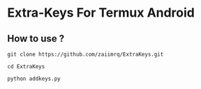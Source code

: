 # Extra-Keys For Termux Android

## How to use ?
```
git clone https://github.com/zaiimrq/ExtraKeys.git
```
```
cd ExtraKeys
```
```
python addkeys.py
```
